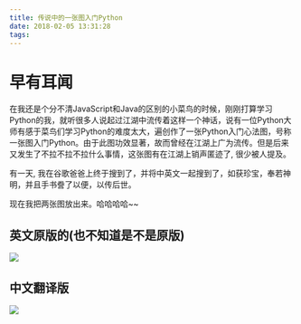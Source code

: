 ```yaml
---
title: 传说中的一张图入门Python
date: 2018-02-05 13:31:28
tags:
---
```


# 早有耳闻

在我还是个分不清JavaScript和Java的区别的小菜鸟的时候，刚刚打算学习Python的我，就听很多人说起过江湖中流传着这样一个神话，说有一位Python大师有感于菜鸟们学习Python的难度太大，遍创作了一张Python入门心法图，号称一张图入门Python。由于此图功效显著，故而曾经在江湖上广为流传。但是后来又发生了不拉不拉不拉什么事情，这张图有在江湖上销声匿迹了, 很少被人提及。

有一天, 我在谷歌爸爸上终于搜到了，并将中英文一起搜到了，如获珍宝，奉若神明，并且手书誊了以便，以传后世。

现在我把两张图放出来。哈哈哈哈~~

## 英文原版的(也不知道是不是原版)
![](/images/topython.jpg)

## 中文翻译版
![](/images/one_figure_entry_python_zhcn.jpg)
